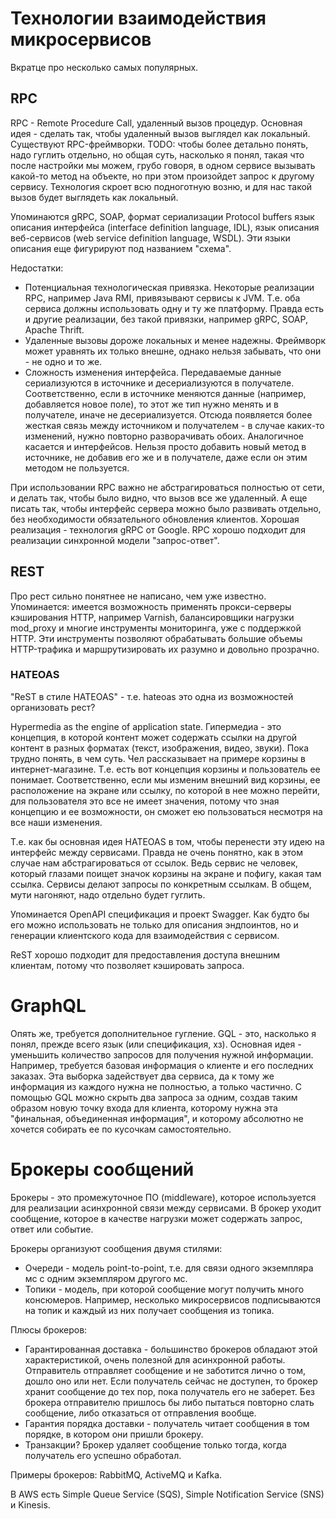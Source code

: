 # Технологии взаимодействия микросервисов

Вкратце про несколько самых популярных.

## RPC

RPC - Remote Procedure Call, удаленный вызов процедур. Основная идея - сделать так, чтобы удаленный вызов выглядел как локальный. Существуют RPC-фреймворки. TODO: чтобы более детально понять, надо гуглить отдельно, но общая суть, насколько я понял, такая что после настройки мы можем, грубо говоря, в одном сервисе вызывать какой-то метод на объекте, но при этом произойдет запрос к другому сервису. Технология скроет всю подноготную возню, и для нас такой вызов будет выглядеть как локальный.

Упоминаются gRPC, SOAP, формат сериализации Protocol buffers язык описания интерфейса (interface definition language, IDL), язык описания веб-сервисов (web service definition language, WSDL). Эти языки описания еще фигурируют под названием "схема".

Недостатки:

* Потенциальная технологическая привязка. Некоторые реализации RPC, например Java RMI, привязывают сервисы к JVM. Т.е. оба сервиса должны использовать одну и ту же платформу. Правда есть и другие реализации, без такой привязки, например gRPC, SOAP, Apache Thrift.
* Удаленные вызовы дороже локальных и менее надежны. Фреймворк может уравнять их только внешне, однако нельзя забывать, что они - не одно и то же.
* Сложность изменения интерфейса. Передаваемые данные сериализуются в источнике и десериализуются в получателе. Соответственно, если в источнике меняются данные (например, добавляется новое поле), то этот же тип нужно менять и в получателе, иначе не десериализуется. Отсюда появляется более жесткая связь между источником и получателем - в случае каких-то изменений, нужно повторно разворачивать обоих. Аналогичное касается и интерфейсов. Нельзя просто добавить новый метод в источнике, не добавив его же и в получателе, даже если он этим методом не пользуется.

При использовании RPC важно не абстрагироваться полностью от сети, и делать так, чтобы было видно, что вызов все же удаленный. А еще писать так, чтобы интерфейс сервера можно было развивать отдельно, без необходимости обязательного обновления клиентов. Хорошая реализация - технология gRPC от Google. RPC хорошо подходит для реализации синхронной модели "запрос-ответ".

## REST

Про рест сильно понятнее не написано, чем уже известно. Упоминается: имеется возможность применять прокси-серверы кэширования HTTP, например Varnish, балансировщики нагрузки mod_proxy и многие инструменты мониторинга, уже с поддержкой HTTP. Эти инструменты позволяют обрабатывать большие объемы HTTP-трафика и маршрутизировать их разумно и довольно прозрачно.

### HATEOAS

"ReST в стиле HATEOAS" - т.е. hateoas это одна из возможностей организовать рест?

Hypermedia as the engine of application state. Гипермедиа - это концепция, в которой контент может содержать ссылки на другой контент в разных форматах (текст, изображения, видео, звуки). Пока трудно понять, в чем суть. Чел рассказывает на примере корзины в интернет-магазине. Т.е. есть вот концепция корзины и пользователь ее понимает. Соответственно, если мы изменим внешний вид корзины, ее расположение на экране или ссылку, по которой в нее можно перейти, для пользователя это все не имеет значения, потому что зная концепцию и ее возможности, он сможет ею пользоваться несмотря на все наши изменения.

Т.е. как бы основная идея HATEOAS в том, чтобы перенести эту идею на интерфейс между сервисами. Правда не очень понятно, как в этом случае нам абстрагироваться от ссылок. Ведь сервис не человек, который глазами поищет значок корзины на экране и пофигу, какая там ссылка. Сервисы делают запросы по конкретным ссылкам. В общем, мути нагоняют, надо отдельно будет гуглить.

Упоминается OpenAPI спецификация и проект Swagger. Как будто бы его можно использовать не только для описания эндпоинтов, но и генерации клиентского кода для взаимодействия с сервисом.

ReST хорошо подходит для предоставления доступа внешним клиентам, потому что позволяет кэшировать запроса.

# GraphQL

Опять же, требуется дополнительное гугление. GQL - это, насколько я понял, прежде всего язык (или спецификация, хз). Основная идея - уменьшить количество запросов для получения нужной информации. Например, требуется базовая информация о клиенте и его последних заказах. Эта выборка задействует два сервиса, да к тому же информация из каждого нужна не полностью, а только частично. С помощью GQL можно скрыть два запроса за одним, создав таким образом новую точку входа для клиента, которому нужна эта "финальная, объединенная информация", и которому абсолютно не хочется собирать ее по кусочкам самостоятельно.

# Брокеры сообщений

Брокеры - это промежуточное ПО (middleware), которое используется для реализации асинхронной связи между сервисами. В брокер уходит сообщение, которое в качестве нагрузки может содержать запрос, ответ или событие.

Брокеры организуют сообщения двумя стилями:

* Очереди - модель point-to-point, т.е. для связи одного экземпляра мс с одним экземпляром другого мс.
* Топики - модель, при которой сообщение могут получить много консюмеров. Например, несколько микросервисов подписываются на топик и каждый из них получает сообщения из топика.

Плюсы брокеров:

* Гарантированная доставка - большинство брокеров обладают этой характеристикой, очень полезной для асинхронной работы. Отправитель отправляет сообщение и не заботится лично о том, дошло оно или нет. Если получатель сейчас не доступен, то брокер хранит сообщение до тех пор, пока получатель его не заберет. Без брокера отправителю пришлось бы либо пытаться повторно слать сообщение, либо отказаться от отправления вообще.
* Гарантия порядка доставки - получатель читает сообщения в том порядке, в котором они пришли брокеру.
* Транзакции? Брокер удаляет сообщение только тогда, когда получатель его успешно обработал.

Примеры брокеров: RabbitMQ, ActiveMQ и Kafka.

В AWS есть Simple Queue Service (SQS), Simple Notification Service (SNS) и Kinesis.